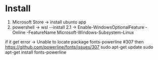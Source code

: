 # Install
1. Microsoft Store -> install ubunto app
2. powershell -> wsl --install
2.1 -> Enable-WindowsOptionalFeature -Online -FeatureName Microsoft-Windows-Subsystem-Linux
 


 if it get error 
 -> Unable to locate package fonts-powerline #307
 then
 https://github.com/powerline/fonts/issues/307
 sudo apt-get update
 sudo apt-get install fonts-powerline
 